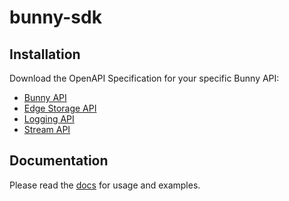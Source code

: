 # bunny-sdk

## Installation

Download the OpenAPI Specification for your specific Bunny API:

- [Bunny API](https://github.com/jlarmstrongiv/bunny-sdk-openapi/blob/main/specifications/openapi.BunnyApi.yaml)
- [Edge Storage API](https://github.com/jlarmstrongiv/bunny-sdk-openapi/blob/main/specifications/openapi.EdgeStorageApi.yaml)
- [Logging API](https://github.com/jlarmstrongiv/bunny-sdk-openapi/blob/main/specifications/openapi.LoggingApi.yaml)
- [Stream API](https://github.com/jlarmstrongiv/bunny-sdk-openapi/blob/main/specifications/openapi.StreamApi.yaml)

## Documentation

Please read the [docs](https://bunny-launcher.net/bunny-sdk/quickstart/#open-api-spec) for usage and examples.
